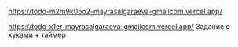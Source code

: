 https://todo-m2m9k05o2-mayrasalgaraeva-gmailcom.vercel.app/


https://todo-x1er-mayrasalgaraeva-gmailcom.vercel.app/ Задание с хуками + таймер
